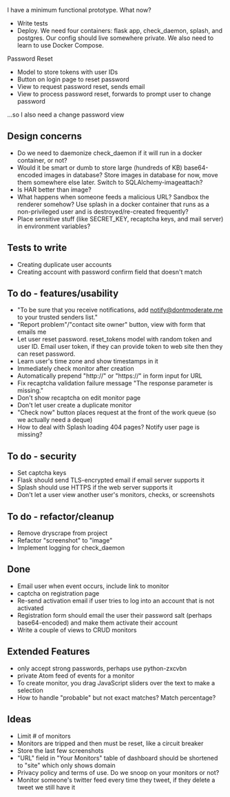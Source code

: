 I have a minimum functional prototype. What now?
- Write tests
- Deploy. We need four containers: flask app, check_daemon, splash, and postgres. Our config should live somewhere private. We also need to learn to use Docker Compose.

Password Reset
- Model to store tokens with user IDs
- Button on login page to reset password
- View to request password reset, sends email
- View to process password reset, forwards to prompt user to change password

...so I also need a change password view

## Design concerns
- Do we need to daemonize check_daemon if it will run in a docker container, or not?
- Would it be smart or dumb to store large (hundreds of KB) base64-encoded images in database? Store images in database for now, move them somewhere else later. Switch to SQLAlchemy-imageattach?
- Is HAR better than image?
- What happens when someone feeds a malicious URL? Sandbox the renderer somehow? Use splash in a docker container that runs as a non-privileged user and is destroyed/re-created frequently?
- Place sensitive stuff (like SECRET_KEY, recaptcha keys, and mail server) in environment variables?

## Tests to write
- Creating duplicate user accounts
- Creating account with password confirm field that doesn't match

## To do - features/usability
- "To be sure that you receive notifications, add notify@dontmoderate.me to your trusted senders list."
- "Report problem"/"contact site owner" button, view with form that emails me
- Let user reset password. reset_tokens model with random token and user ID. Email user token, if they can provide token to web site then they can reset password.
- Learn user's time zone and show timestamps in it
- Immediately check monitor after creation
- Automatically prepend "http://" or "https://" in form input for URL
- Fix recaptcha validation failure message "The response parameter is missing."
- Don't show recaptcha on edit monitor page
- Don't let user create a duplicate monitor
- "Check now" button places request at the front of the work queue (so we actually need a deque)
- How to deal with Splash loading 404 pages? Notify user page is missing?

## To do - security
- Set captcha keys
- Flask should send TLS-encrypted email if email server supports it
- Splash should use HTTPS if the web server supports it
- Don't let a user view another user's monitors, checks, or screenshots

## To do - refactor/cleanup
- Remove dryscrape from project
- Refactor "screenshot" to "image"
- Implement logging for check_daemon

## Done
- Email user when event occurs, include link to monitor
- captcha on registration page
- Re-send activation email if user tries to log into an account that is not activated
- Registration form should email the user their password salt (perhaps base64-encoded) and make them activate their account
- Write a couple of views to CRUD monitors

## Extended Features
- only accept strong passwords, perhaps use python-zxcvbn
- private Atom feed of events for a monitor
- To create monitor, you drag JavaScript sliders over the text to make a selection
- How to handle "probable" but not exact matches? Match percentage?

## Ideas
- Limit # of monitors
- Monitors are tripped and then must be reset, like a circuit breaker
- Store the last few screenshots
- "URL" field in "Your Monitors" table of dashboard should be shortened to "site" which only shows domain
- Privacy policy and terms of use. Do we snoop on your monitors or not?
- Monitor someone's twitter feed every time they tweet, if they delete a tweet we still have it